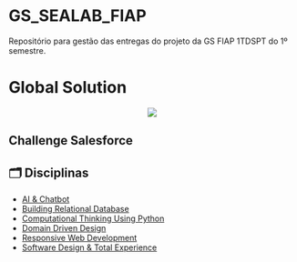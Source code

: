 # GS_SEALAB_FIAP
Repositório para gestão das entregas do projeto da GS FIAP 1TDSPT do 1º semestre.


# Global Solution
<p align="center">  <img loading="lazy" src="http://img.shields.io/static/v1?label=STATUS&message=EM%20DESENVOLVIMENTO&color=GREEN&style=for-the-badge"/>  </p>


## Challenge Salesforce

## 🗂️ Disciplinas
* [AI & Chatbot]()
* [Building Relational Database]()
* [Computational Thinking Using Python]()
* [Domain Driven Design]()
* [Responsive Web Development]()
* [Software Design & Total Experience]()

